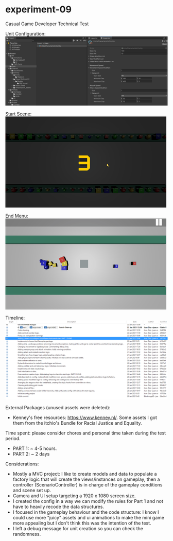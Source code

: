 # experiment-09
Casual Game Developer Technical Test

Unit Configuration:
![Config](/Images/config.png)

Start Scene:
![Start](/Images/start_game.gif)

End Menu:
![End](/Images/end_game.gif)

Timeline:
![Timeline](/Images/timeline.png)

External Packages (unused assets were deleted):
* Kenney's free resources: https://www.kenney.nl/. Some assets I got them from the itchio's Bundle for Racial Justice and Equality.

Time spent: please consider chores and personal time taken during the test period.
* PART 1: ~ 4-5 hours.
* PART 2: ~ 2 days 

Considerations:
* Mostly a MVC project: I like to create models and data to populate a factory logic that will create the views/instances on gameplay, then a controller (ScenarioController) is in charge of the gameplay conditions and scene set up.
* Camera and UI setup targeting a 1920 x 1080 screen size.
* I created the config in a way we can modify the rules for Part 1 and not have to heavily recode the data structures.
* I focused in the gameplay behaviour and the code structure: I know I could use more "juicy" assets and ui animations to make the mini game more appealing but I don't think this was the intention of the test.
* I left a debug message for unit creation so you can check the randomness.